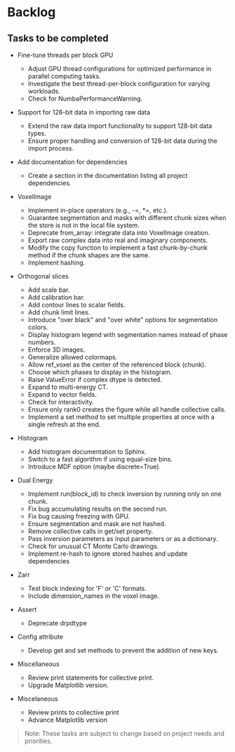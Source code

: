 # Backlog

## Tasks to be completed

- Fine-tune threads per block GPU
  - Adjust GPU thread configurations for optimized performance in parallel computing tasks.
  - Investigate the best thread-per-block configuration for varying workloads.
  - Check for NumbaPerformanceWarning.

- Support for 128-bit data in importing raw data
  - Extend the raw data import functionality to support 128-bit data types.
  - Ensure proper handling and conversion of 128-bit data during the import process.

- Add documentation for dependencies
  - Create a section in the documentation listing all project dependencies.

- VoxelImage
  - Implement in-place operators (e.g., -=, *=, etc.).
  - Guarantee segmentation and masks with different chunk sizes when the store is not in the local file system.
  - Deprecate from_array: integrate data into VoxelImage creation.
  - Export raw complex data into real and imaginary components.
  - Modify the copy function to implement a fast chunk-by-chunk method if the chunk shapes are the same.
  - Implement hashing.

- Orthogonal slices
  - Add scale bar.
  - Add calibration bar.
  - Add contour lines to scalar fields.
  - Add chunk limit lines.
  - Introduce "over black" and "over white" options for segmentation colors.
  - Display histogram legend with segmentation names instead of phase numbers.
  - Enforce 3D images.
  - Generalize allowed colormaps.
  - Allow ref_voxel as the center of the referenced block (chunk).
  - Choose which phases to display in the histogram.
  - Raise ValueError if complex dtype is detected.
  - Expand to multi-energy CT.
  - Expand to vector fields.
  - Check for interactivity.
  - Ensure only rank0 creates the figure while all handle collective calls.
  - Implement a set method to set multiple properties at once with a single refresh at the end.

- Histogram
  - Add histogram documentation to Sphinx.
  - Switch to a fast algorithm if using equal-size bins.
  - Introduce MDF option (maybe discrete=True).

- Dual Energy
  - Implement run(block_id) to check inversion by running only on one chunk.
  - Fix bug accumulating results on the second run.
  - Fix bug causing freezing with GPU.
  - Ensure segmentation and mask are not hashed.
  - Remove collective calls in get/set property.
  - Pass inversion parameters as input parameters or as a dictionary.
  - Check for unusual CT Monte Carlo drawings.
  - Implement re-hash to ignore stored hashes and update dependencies

- Zarr
  - Test block indexing for 'F' or 'C' formats.
  - Include dimension_names in the voxel image.

- Assert
  - Deprecate drpdtype

- Config attribute
  - Develop get and set methods to prevent the addition of new keys.

- Miscellaneous
  - Review print statements for collective print.
  - Upgrade Matplotlib version.

- Miscelaneous
  - Review prints to collective print
  - Advance Matplotlib version

> Note: These tasks are subject to change based on project needs and priorities.
